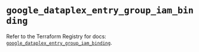 # `google_dataplex_entry_group_iam_binding`

Refer to the Terraform Registry for docs: [`google_dataplex_entry_group_iam_binding`](https://registry.terraform.io/providers/hashicorp/google/6.46.0/docs/resources/dataplex_entry_group_iam_binding).
